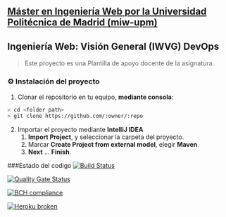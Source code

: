 ## [Máster en Ingeniería Web por la Universidad Politécnica de Madrid (miw-upm)](http://miw.etsisi.upm.es)
## Ingeniería Web: Visión General (IWVG) DevOps
> Este proyecto es una Plantilla de apoyo docente de la asignatura.

### :gear: Instalación del proyecto
1. Clonar el repositorio en tu equipo, **mediante consola**:
```sh
> cd <folder path>
> git clone https://github.com/:owner/:repo
```
2. Importar el proyecto mediante **IntelliJ IDEA**
   1. **Import Project**, y seleccionar la carpeta del proyecto.
   1. Marcar **Create Project from external model**, elegir **Maven**.
   1. **Next** … **Finish**.

###Estado del codigo
[![Build Status](https://travis-ci.org/vivicast/iwvg-devops-VIVIANA-CASTILLO-TORRES.svg?branch=develop)](https://travis-ci.org/vivicast/iwvg-devops-VIVIANA-CASTILLO-TORRES)

[![Quality Gate Status](https://sonarcloud.io/api/project_badges/measure?project=es.upm.miw%3Aiwvg-devops-VIVIANA-CASTILLO-TORRES&metric=alert_status)](https://sonarcloud.io/dashboard?id=es.upm.miw%3Aiwvg-devops-VIVIANA-CASTILLO-TORRES)

[![BCH compliance](https://bettercodehub.com/edge/badge/vivicast/iwvg-devops-VIVIANA-CASTILLO-TORRES?branch=develop)](https://bettercodehub.com/)

[![Heroku broken](https://iwvg-devops-viviana-castillo-t.herokuapp.com/system/version-badge)](https://iwvg-devops-viviana-castillo-t.herokuapp.com/swagger-ui.html)

